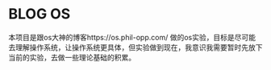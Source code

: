 # BLOG OS
本项目是跟os大神的博客https://os.phil-opp.com/ 做的os实验，目标是尽可能去理解操作系统，让操作系统更具体，但实验做到现在，我意识我需要暂时先放下当前的实验，去做一些理论基础的积累。
